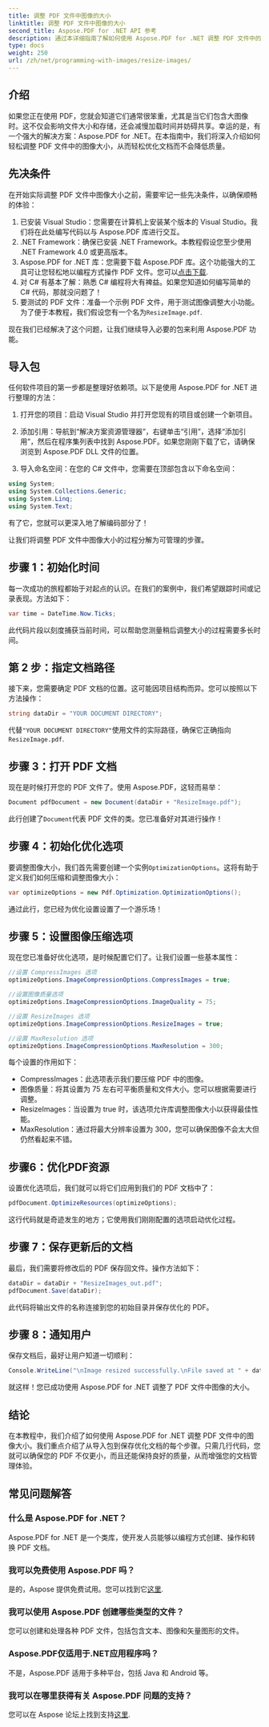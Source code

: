 ```yaml
---
title: 调整 PDF 文件中图像的大小
linktitle: 调整 PDF 文件中图像的大小
second_title: Aspose.PDF for .NET API 参考
description: 通过本详细指南了解如何使用 Aspose.PDF for .NET 调整 PDF 文件中的图像大小。优化文件大小而不损失质量。
type: docs
weight: 250
url: /zh/net/programming-with-images/resize-images/
---
```

## 介绍

如果您正在使用 PDF，您就会知道它们通常很笨重，尤其是当它们包含大图像时。这不仅会影响文件大小和存储，还会减慢加载时间并妨碍共享。幸运的是，有一个强大的解决方案：Aspose.PDF for .NET。在本指南中，我们将深入介绍如何轻松调整 PDF 文件中的图像大小，从而轻松优化文档而不会降低质量。

## 先决条件

在开始实际调整 PDF 文件中图像大小之前，需要牢记一些先决条件，以确保顺畅的体验：

1. 已安装 Visual Studio：您需要在计算机上安装某个版本的 Visual Studio。我们将在此处编写代码以与 Aspose.PDF 库进行交互。
2. .NET Framework：确保已安装 .NET Framework。本教程假设您至少使用 .NET Framework 4.0 或更高版本。
3. Aspose.PDF for .NET 库：您需要下载 Aspose.PDF 库。这个功能强大的工具可让您轻松地以编程方式操作 PDF 文件。您可以[点击下载](https://releases.aspose.com/pdf/net/).
4. 对 C# 有基本了解：熟悉 C# 编程将大有裨益。如果您知道如何编写简单的 C# 代码，那就没问题了！
5. 要测试的 PDF 文件：准备一个示例 PDF 文件，用于测试图像调整大小功能。为了便于本教程，我们假设您有一个名为`ResizeImage.pdf`.

现在我们已经解决了这个问题，让我们继续导入必要的包来利用 Aspose.PDF 功能。

## 导入包

任何软件项目的第一步都是整理好依赖项。以下是使用 Aspose.PDF for .NET 进行整理的方法：

1. 打开您的项目：启动 Visual Studio 并打开您现有的项目或创建一个新项目。

2. 添加引用：导航到“解决方案资源管理器”，右键单击“引用”，选择“添加引用”，然后在程序集列表中找到 Aspose.PDF。如果您刚刚下载了它，请确保浏览到 Aspose.PDF DLL 文件的位置。

3. 导入命名空间：在您的 C# 文件中，您需要在顶部包含以下命名空间：

```csharp
using System;
using System.Collections.Generic;
using System.Linq;
using System.Text;
```

有了它，您就可以更深入地了解编码部分了！

让我们将调整 PDF 文件中图像大小的过程分解为可管理的步骤。

## 步骤 1：初始化时间

每一次成功的旅程都始于对起点的认识。在我们的案例中，我们希望跟踪时间或记录表现。方法如下：

```csharp
var time = DateTime.Now.Ticks;
```

此代码片段以刻度捕获当前时间，可以帮助您测量稍后调整大小的过程需要多长时间。

## 第 2 步：指定文档路径

接下来，您需要确定 PDF 文档的位置。这可能因项目结构而异。您可以按照以下方法操作：

```csharp
string dataDir = "YOUR DOCUMENT DIRECTORY";
```

代替`"YOUR DOCUMENT DIRECTORY"`使用文件的实际路径，确保它正确指向`ResizeImage.pdf`.

## 步骤 3：打开 PDF 文档

现在是时候打开您的 PDF 文件了。使用 Aspose.PDF，这轻而易举：

```csharp
Document pdfDocument = new Document(dataDir + "ResizeImage.pdf");
```

此行创建了`Document`代表 PDF 文件的类。您已准备好对其进行操作！

## 步骤 4：初始化优化选项

要调整图像大小，我们首先需要创建一个实例`OptimizationOptions`。这将有助于定义我们如何压缩和调整图像大小：

```csharp
var optimizeOptions = new Pdf.Optimization.OptimizationOptions();
```

通过此行，您已经为优化设置设置了一个游乐场！

## 步骤 5：设置图像压缩选项

现在您已准备好优化选项，是时候配置它们了。让我们设置一些基本属性：

```csharp
//设置 CompressImages 选项
optimizeOptions.ImageCompressionOptions.CompressImages = true;

//设置图像质量选项
optimizeOptions.ImageCompressionOptions.ImageQuality = 75;

//设置 ResizeImages 选项
optimizeOptions.ImageCompressionOptions.ResizeImages = true;

//设置 MaxResolution 选项
optimizeOptions.ImageCompressionOptions.MaxResolution = 300;
```

每个设置的作用如下：
- CompressImages：此选项表示我们要压缩 PDF 中的图像。
- 图像质量：将其设置为 75 左右可平衡质量和文件大小。您可以根据需要进行调整。
- ResizeImages：当设置为 true 时，该选项允许库调整图像大小以获得最佳性能。
- MaxResolution：通过将最大分辨率设置为 300，您可以确保图像不会太大但仍然看起来不错。

## 步骤6：优化PDF资源

设置优化选项后，我们就可以将它们应用到我们的 PDF 文档中了：

```csharp
pdfDocument.OptimizeResources(optimizeOptions);
```

这行代码就是奇迹发生的地方；它使用我们刚刚配置的选项启动优化过程。

## 步骤 7：保存更新后的文档

最后，我们需要将修改后的 PDF 保存回文件。操作方法如下：

```csharp
dataDir = dataDir + "ResizeImages_out.pdf";
pdfDocument.Save(dataDir);
```

此代码将输出文件的名称连接到您的初始目录并保存优化的 PDF。

## 步骤 8：通知用户

保存文档后，最好让用户知道一切顺利：

```csharp
Console.WriteLine("\nImage resized successfully.\nFile saved at " + dataDir);
```

就这样！您已成功使用 Aspose.PDF for .NET 调整了 PDF 文件中图像的大小。

## 结论

在本教程中，我们介绍了如何使用 Aspose.PDF for .NET 调整 PDF 文件中的图像大小。我们重点介绍了从导入包到保存优化文档的每个步骤。只需几行代码，您就可以确保您的 PDF 不仅更小，而且还能保持良好的质量，从而增强您的文档管理体验。

## 常见问题解答

### 什么是 Aspose.PDF for .NET？
Aspose.PDF for .NET 是一个类库，使开发人员能够以编程方式创建、操作和转换 PDF 文档。

### 我可以免费使用 Aspose.PDF 吗？
是的，Aspose 提供免费试用。您可以找到它[这里](https://releases.aspose.com/).

### 我可以使用 Aspose.PDF 创建哪些类型的文件？
您可以创建和处理各种 PDF 文件，包括包含文本、图像和矢量图形的文件。

### Aspose.PDF仅适用于.NET应用程序吗？
不是，Aspose.PDF 适用于多种平台，包括 Java 和 Android 等。

### 我可以在哪里获得有关 Aspose.PDF 问题的支持？
您可以在 Aspose 论坛上找到支持[这里](https://forum.aspose.com/c/pdf/10).
